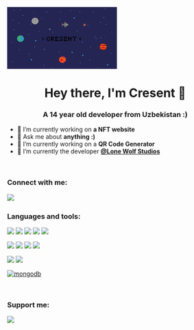 <img align="center" src="cresent.gif" />
<h1 align="center">Hey there, I'm Cresent 🚀</h1>
<h3 align="center">A 14 year old developer from Uzbekistan :)</h3>

- 🔭 I’m currently working on **a NFT website**
- 💬 Ask me about **anything :)**
- 👯 I’m currently working on a **QR Code Generator**
- 🌱 I’m currently the developer **[@Lone Wolf Studios](https://github.com/Lone-Wolf-Studios)**
<br>
<h3 align="left">Connect with me:</h3>
<a href="https://discord.com/users/901551680619966514" target="_blank" rel="noreferrer"><img src="https://img.shields.io/badge/Discord-5865F2?style=for-the-badge&logo=discord&logoColor=white" /></a>
<br>
<h3 align="left">Languages and tools:</h3>
<p align="left">
  <a href="https://w3schools.com/html/" target="_blank" rel="noreferrer"><img src="https://img.shields.io/badge/HTML5-E34F26?style=for-the-badge&logo=html5&logoColor=white" /></a>
  <a href="https://w3schools.com/css/" target="_blank" rel="noreferrer"><img src="https://img.shields.io/badge/CSS3-1572B6?style=for-the-badge&logo=css3&logoColor=white" /></a>
  <a href="https://w3schools.com/js" target="_blank" rel="noreferrer"><img src="https://img.shields.io/badge/JavaScript-323330?style=for-the-badge&logo=javascript&logoColor=F7DF1E" /></a>
  <a href="https://w3schools.com/js/js_json.asp" target="_blank" rel="noreferrer"><img src="https://img.shields.io/badge/json-5E5C5C?style=for-the-badge&logo=json&logoColor=white" /></a>
  <a href="https://w3schools.com/python/" target="_blank" rel="noreferrer"> <img src="https://img.shields.io/badge/Python-FFD43B?style=for-the-badge&logo=python&logoColor=blue" /></a>
  
  <a href="https://nodejs.org" target="_blank" rel="noreferrer"><img src="https://img.shields.io/badge/Node.js-339933?style=for-the-badge&logo=nodedotjs&logoColor=white" /></a>
  <a href="https://npmjs.com" target="_blank" rel="noreferrer"><img src="https://img.shields.io/badge/npm-CB3837?style=for-the-badge&logo=npm&logoColor=white" /></a>
  <a href="https://fontawesome.com" target="_blank" rel="noreferrer"><img src="https://img.shields.io/badge/Font_Awesome-339AF0?style=for-the-badge&logo=fontawesome&logoColor=white" /></a>
  <a href="https://git-scm.com/" target="_blank" rel="noreferrer"><img src="https://img.shields.io/badge/GIT-E44C30?style=for-the-badge&logo=git&logoColor=white" /></a>
  
  <a href="https://code.visualstudio.com/" target="_blank" rel="noreferrer"><img src="https://img.shields.io/badge/Visual_Studio_Code-0078D4?style=for-the-badge&logo=visual%20studio%20code&logoColor=white" /></a>
  <a href="https://replit.com" target="_blank" rel="noreferrer"><img src="https://img.shields.io/badge/replit-667881?style=for-the-badge&logo=replit&logoColor=white" /></a>
  
  <a href="https://www.mongodb.com/" target="_blank" rel="noreferrer"> <img src="https://img.shields.io/badge/MongoDB-4EA94B?style=for-the-badge&logo=mongodb&logoColor=white" alt="mongodb"/> </a> </p>
<br>
<h3 align="left">Support me:</h3>
<p><a href="https://ko-fi.com/cresent"> <img align="left" src="https://img.shields.io/badge/Ko--fi-F16061?style=for-the-badge&logo=ko-fi&logoColor=white" /></a></p>
<br><br>

